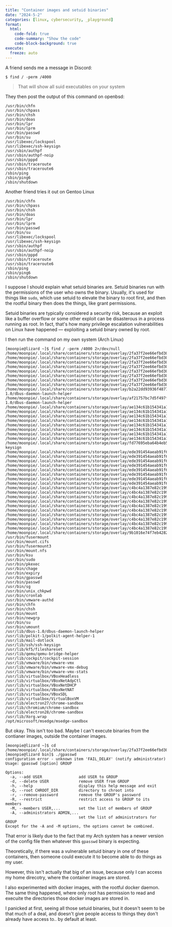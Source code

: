```yaml
---
title: "Container images and setuid binaries"
date: "2024-5-2"
categories: [linux, cybersecurity, _playground]
format:
  html:
    code-fold: true
    code-summary: "Show the code"
    code-block-background: true
execute:
  freeze: auto
---
```



A friend sends me a message in Discord:

`$ find / -perm /4000`

> That will show all suid executables on your system

They then post the output of this command on openbsd:

```{.default}
/usr/bin/chfn
/usr/bin/chpass
/usr/bin/chsh
/usr/bin/doas
/usr/bin/lpr
/usr/bin/lprm
/usr/bin/passwd
/usr/bin/su
/usr/libexec/lockspool
/usr/libexec/ssh-keysign
/usr/sbin/authpf
/usr/sbin/authpf-noip
/usr/sbin/pppd
/usr/sbin/traceroute
/usr/sbin/traceroute6
/sbin/ping
/sbin/ping6
/sbin/shutdown
```

Another friend tries it out on Gentoo Linux

```{.default}
/usr/bin/chfn
/usr/bin/chpass
/usr/bin/chsh
/usr/bin/doas
/usr/bin/lpr
/usr/bin/lprm
/usr/bin/passwd
/usr/bin/su
/usr/libexec/lockspool
/usr/libexec/ssh-keysign
/usr/sbin/authpf
/usr/sbin/authpf-noip
/usr/sbin/pppd
/usr/sbin/traceroute
/usr/sbin/traceroute6
/sbin/ping
/sbin/ping6
/sbin/shutdown
```


I suppose I should explain what setuid binaries are. Setuid binaries run with the permissions of the user who owns the binary. Usually, it's used for things like `sudo`, which use setuid to elevate the binary to root first, and then the rootful binary then does the things, like grant permissions. 

Setuid binaries are typically considered a security risk, because an exploit like a buffer overflow or some other exploit can be disasterous in a process running as root. In fact, that's how many privilege escalation vulnerabilities on Linux have happened — exploiting a setuid binary owned by root. 

I then run the command on my own system (Arch Linux)


```{.default}
[moonpie@lizard ~]$ find / -perm /4000 2>/dev/null
/home/moonpie/.local/share/containers/storage/overlay/2fa37f2ee66efbd308b9b91bce81c262f5e6ab6c3bf8056632afc60cc602785c/diff/usr/bin/chfn
/home/moonpie/.local/share/containers/storage/overlay/2fa37f2ee66efbd308b9b91bce81c262f5e6ab6c3bf8056632afc60cc602785c/diff/usr/bin/chsh
/home/moonpie/.local/share/containers/storage/overlay/2fa37f2ee66efbd308b9b91bce81c262f5e6ab6c3bf8056632afc60cc602785c/diff/usr/bin/gpasswd
/home/moonpie/.local/share/containers/storage/overlay/2fa37f2ee66efbd308b9b91bce81c262f5e6ab6c3bf8056632afc60cc602785c/diff/usr/bin/mount
/home/moonpie/.local/share/containers/storage/overlay/2fa37f2ee66efbd308b9b91bce81c262f5e6ab6c3bf8056632afc60cc602785c/diff/usr/bin/newgrp
/home/moonpie/.local/share/containers/storage/overlay/2fa37f2ee66efbd308b9b91bce81c262f5e6ab6c3bf8056632afc60cc602785c/diff/usr/bin/passwd
/home/moonpie/.local/share/containers/storage/overlay/2fa37f2ee66efbd308b9b91bce81c262f5e6ab6c3bf8056632afc60cc602785c/diff/usr/bin/su
/home/moonpie/.local/share/containers/storage/overlay/2fa37f2ee66efbd308b9b91bce81c262f5e6ab6c3bf8056632afc60cc602785c/diff/usr/bin/umount
/home/moonpie/.local/share/containers/storage/overlay/b2a22dd93936f487715bbc38b3a93f3f8e7d927fbf473871581c0a333f94d23a/diff/usr/lib/dbus-1.0/dbus-daemon-launch-helper
/home/moonpie/.local/share/containers/storage/overlay/af21757bc7d5f497f4ce0552dbad07cf0725413c3a305e1ff2c8a7b5097eeb49/diff/usr/lib/dbus-1.0/dbus-daemon-launch-helper
/home/moonpie/.local/share/containers/storage/overlay/ae134c61b154341a1dd932bd88cb44e805837508284e5d60ead8e94519eb339f/diff/usr/bin/chfn
/home/moonpie/.local/share/containers/storage/overlay/ae134c61b154341a1dd932bd88cb44e805837508284e5d60ead8e94519eb339f/diff/usr/bin/chsh
/home/moonpie/.local/share/containers/storage/overlay/ae134c61b154341a1dd932bd88cb44e805837508284e5d60ead8e94519eb339f/diff/usr/bin/gpasswd
/home/moonpie/.local/share/containers/storage/overlay/ae134c61b154341a1dd932bd88cb44e805837508284e5d60ead8e94519eb339f/diff/usr/bin/mount
/home/moonpie/.local/share/containers/storage/overlay/ae134c61b154341a1dd932bd88cb44e805837508284e5d60ead8e94519eb339f/diff/usr/bin/newgrp
/home/moonpie/.local/share/containers/storage/overlay/ae134c61b154341a1dd932bd88cb44e805837508284e5d60ead8e94519eb339f/diff/usr/bin/passwd
/home/moonpie/.local/share/containers/storage/overlay/ae134c61b154341a1dd932bd88cb44e805837508284e5d60ead8e94519eb339f/diff/usr/bin/su
/home/moonpie/.local/share/containers/storage/overlay/ae134c61b154341a1dd932bd88cb44e805837508284e5d60ead8e94519eb339f/diff/usr/bin/umount
/home/moonpie/.local/share/containers/storage/overlay/fd77695eba64b4eb5db10dd9ef0181d0053dbc23e6c465f3001d664f19e621d7/diff/usr/lib/openssh/ssh-keysign
/home/moonpie/.local/share/containers/storage/overlay/ede391454aeab91f6777dd38e55e085975ffcfd298987b8ec685196f2a6c811a/diff/usr/bin/chfn
/home/moonpie/.local/share/containers/storage/overlay/ede391454aeab91f6777dd38e55e085975ffcfd298987b8ec685196f2a6c811a/diff/usr/bin/chsh
/home/moonpie/.local/share/containers/storage/overlay/ede391454aeab91f6777dd38e55e085975ffcfd298987b8ec685196f2a6c811a/diff/usr/bin/gpasswd
/home/moonpie/.local/share/containers/storage/overlay/ede391454aeab91f6777dd38e55e085975ffcfd298987b8ec685196f2a6c811a/diff/usr/bin/mount
/home/moonpie/.local/share/containers/storage/overlay/ede391454aeab91f6777dd38e55e085975ffcfd298987b8ec685196f2a6c811a/diff/usr/bin/newgrp
/home/moonpie/.local/share/containers/storage/overlay/ede391454aeab91f6777dd38e55e085975ffcfd298987b8ec685196f2a6c811a/diff/usr/bin/passwd
/home/moonpie/.local/share/containers/storage/overlay/ede391454aeab91f6777dd38e55e085975ffcfd298987b8ec685196f2a6c811a/diff/usr/bin/su
/home/moonpie/.local/share/containers/storage/overlay/ede391454aeab91f6777dd38e55e085975ffcfd298987b8ec685196f2a6c811a/diff/usr/bin/umount
/home/moonpie/.local/share/containers/storage/overlay/c4bc4a1387e82c199a05c950a61d31aba8e1481a94c63196b82e25ac8367e5d1/diff/usr/bin/chage
/home/moonpie/.local/share/containers/storage/overlay/c4bc4a1387e82c199a05c950a61d31aba8e1481a94c63196b82e25ac8367e5d1/diff/usr/bin/gpasswd
/home/moonpie/.local/share/containers/storage/overlay/c4bc4a1387e82c199a05c950a61d31aba8e1481a94c63196b82e25ac8367e5d1/diff/usr/bin/mount
/home/moonpie/.local/share/containers/storage/overlay/c4bc4a1387e82c199a05c950a61d31aba8e1481a94c63196b82e25ac8367e5d1/diff/usr/bin/newgrp
/home/moonpie/.local/share/containers/storage/overlay/c4bc4a1387e82c199a05c950a61d31aba8e1481a94c63196b82e25ac8367e5d1/diff/usr/bin/passwd
/home/moonpie/.local/share/containers/storage/overlay/c4bc4a1387e82c199a05c950a61d31aba8e1481a94c63196b82e25ac8367e5d1/diff/usr/bin/su
/home/moonpie/.local/share/containers/storage/overlay/c4bc4a1387e82c199a05c950a61d31aba8e1481a94c63196b82e25ac8367e5d1/diff/usr/bin/umount
/home/moonpie/.local/share/containers/storage/overlay/c4bc4a1387e82c199a05c950a61d31aba8e1481a94c63196b82e25ac8367e5d1/diff/usr/sbin/pam_timestamp_check
/home/moonpie/.local/share/containers/storage/overlay/c4bc4a1387e82c199a05c950a61d31aba8e1481a94c63196b82e25ac8367e5d1/diff/usr/sbin/unix_chkpwd
/home/moonpie/.local/share/containers/storage/overlay/c4bc4a1387e82c199a05c950a61d31aba8e1481a94c63196b82e25ac8367e5d1/diff/usr/sbin/userhelper
/home/moonpie/.local/share/containers/storage/overlay/9b1016e74f7eb4282d4aa84ecefedda2bc0f6625203e5085e070bd649945a965/diff/usr/bin/fusermount3
/usr/bin/fusermount
/usr/bin/mount.cifs
/usr/bin/fusermount3
/usr/bin/mount.nfs
/usr/bin/ksu
/usr/bin/sudo
/usr/bin/pkexec
/usr/bin/chage
/usr/bin/expiry
/usr/bin/gpasswd
/usr/bin/passwd
/usr/bin/sg
/usr/bin/unix_chkpwd
/usr/bin/crontab
/usr/bin/vmware-authd
/usr/bin/chfn
/usr/bin/chsh
/usr/bin/mount
/usr/bin/newgrp
/usr/bin/su
/usr/bin/umount
/usr/lib/dbus-1.0/dbus-daemon-launch-helper
/usr/lib/polkit-1/polkit-agent-helper-1
/usr/lib/mail-dotlock
/usr/lib/ssh/ssh-keysign
/usr/lib/kf5/fileshareset
/usr/lib/qemu/qemu-bridge-helper
/usr/lib/cockpit/cockpit-session
/usr/lib/vmware/bin/vmware-vmx
/usr/lib/vmware/bin/vmware-vmx-debug
/usr/lib/vmware/bin/vmware-vmx-stats
/usr/lib/virtualbox/VBoxHeadless
/usr/lib/virtualbox/VBoxNetAdpCtl
/usr/lib/virtualbox/VBoxNetDHCP
/usr/lib/virtualbox/VBoxNetNAT
/usr/lib/virtualbox/VBoxSDL
/usr/lib/virtualbox/VirtualBoxVM
/usr/lib/electron27/chrome-sandbox
/usr/lib/chromium/chrome-sandbox
/usr/lib/electron28/chrome-sandbox
/usr/lib/Xorg.wrap
/opt/microsoft/msedge/msedge-sandbox
```


But okay. This isn't too bad. Maybe I can't execute binaries from the contianer images, outside the container images.

```{.default}
[moonpie@lizard ~]$ cd /home/moonpie/.local/share/containers/storage/overlay/2fa37f2ee66efbd308b9b91bce81c262f5e6ab6c3bf8056632afc60cc602785c/diff/usr/bin/
[moonpie@lizard bin]$ ./gpasswd
configuration error - unknown item 'FAIL_DELAY' (notify administrator)
Usage: gpasswd [option] GROUP

Options:
  -a, --add USER                add USER to GROUP
  -d, --delete USER             remove USER from GROUP
  -h, --help                    display this help message and exit
  -Q, --root CHROOT_DIR         directory to chroot into
  -r, --remove-password         remove the GROUP's password
  -R, --restrict                restrict access to GROUP to its members
  -M, --members USER,...        set the list of members of GROUP
  -A, --administrators ADMIN,...
                                set the list of administrators for GROUP
Except for the -A and -M options, the options cannot be combined.
```

That error is likely due to the fact that my Arch system has a newer version of the config file then whatever this `gpasswd` binary is expecting.


Theoretically, if there was a vulnerable setuid binary in one of these containers, then someone could execute it to become able to do things as my user.

However, this isn't actually that big of an issue, because only I can access my home direcotry, where the container images are stored.

I also experimented with docker images, with the rootful docker daemon. The same thing happened, where only root has permission to read and execuite the directories those docker images are stored in. 



I panicked at first, seeing all those setuid binaries, but it doesn't seem to be that much of a deal, and doesn't give people access to things they don't already have access to.. by default at least. 





